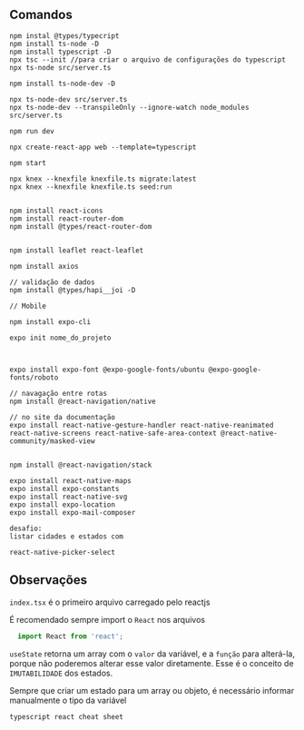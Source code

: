 
## Comandos

```
npm instal @types/typecript
npm install ts-node -D
npm install typescript -D
npx tsc --init //para criar o arquivo de configurações do typescript
npx ts-node src/server.ts

npm install ts-node-dev -D

npx ts-node-dev src/server.ts
npx ts-node-dev --transpileOnly --ignore-watch node_modules src/server.ts

npm run dev

npx create-react-app web --template=typescript

npm start 

npx knex --knexfile knexfile.ts migrate:latest
npx knex --knexfile knexfile.ts seed:run


npm install react-icons
npm install react-router-dom
npm install @types/react-router-dom


npm install leaflet react-leaflet

npm install axios

// validação de dados
npm install @types/hapi__joi -D

```


```
// Mobile

npm install expo-cli

expo init nome_do_projeto



expo install expo-font @expo-google-fonts/ubuntu @expo-google-fonts/roboto

// navagação entre rotas
npm install @react-navigation/native

// no site da documentação
expo install react-native-gesture-handler react-native-reanimated react-native-screens react-native-safe-area-context @react-native-community/masked-view


npm install @react-navigation/stack

expo install react-native-maps
expo install expo-constants
expo install react-native-svg
expo install expo-location
expo install expo-mail-composer

desafio:
listar cidades e estados com

react-native-picker-select
```

## Observações

`index.tsx` é o primeiro arquivo carregado pelo reactjs

É recomendado sempre import o `React` nos arquivos
  ```js
    import React from 'react';
  ```


`useState` retorna um array com o `valor` da variável, e a `função` para alterá-la, porque não poderemos alterar esse valor diretamente. Esse é o conceito de  `IMUTABILIDADE` dos estados.


Sempre que criar um estado para um array ou objeto, é necessário informar manualmente o tipo da variável


`typescript react cheat sheet`